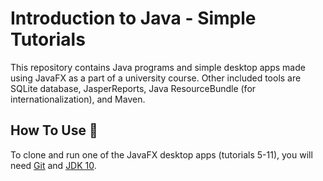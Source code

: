 # Introduction to Java - Simple Tutorials

This repository contains Java programs and simple desktop apps made using JavaFX as a part of a university course. Other included tools 
are SQLite database, JasperReports, Java ResourceBundle (for internationalization), and Maven.

## How To Use :wrench:

To clone and run one of the JavaFX desktop apps (tutorials 5-11), you will need [Git](https://git-scm.com) and 
[JDK 10](https://www.oracle.com/java/technologies/java-archive-javase10-downloads.html).
